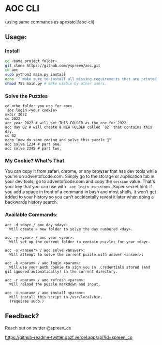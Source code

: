 # AOC CLI

(using same commands as apexatoll/aoc-cli)

## Usage:

### Install

```bash
cd <some project folder>
git clone https://github.com/yspreen/aoc.git
cd aoc
sudo python3 main.py install
echo '^ make sure to install all missing requirements that are printed out by this command'
chmod 755 main.py # make usable by other users.
```

### Solve the Puzzles

```
cd <the folder you use for aoc>
 aoc login <your cookie>
mkdir 2022
cd 2022
aoc year 2022 # will set THIS FOLDER as the one for 2022.
aoc day 02 # will create a NEW FOLDER called `02` that contains this day.
cd 02
echo "now do some coding and solve this puzzle 🧠"
aoc solve 1234 # part one.
aoc solve 2345 # part two.
```

### My Cookie? What's That

You can copy it from safari, chrome, or any browser that has dev tools while you're on adventofcode.com.
Simply go to the storage or application tab in your dev tools, go to adventofcode.com and copy the `session` value.
That's your key that you can use with ` aoc login <session>`.
Super secret hint: if you add a space in front of a command in bash and most shells, it won't get added to your history so you can't accidentally reveal it later when doing a backwards history search.

### Available Commands:

```
aoc -d <day> / aoc day <day>:
  Will create a new folder to solve the day numbered <day>.

aoc -y <year> / aoc year <year>:
  Will set up the current folder to contain puzzles for year <day>.

aoc -s <answer> / aoc solve <answer>:
  Will attempt to solve the current puzzle with answer <answer>.

aoc -k <param> / aoc login <param>:
  Will use your auth cookie to sign you in. Credentials stored (and git ignored automatically) in the current directory.

aoc -r <param> / aoc refresh <param>:
  Will reload the puzzle markdown and input.

aoc -i <param> / aoc install <param>:
  Will install this script in /usr/local/bin.
  (requires sudo.)
```

## Feedback?

Reach out on twitter @spreen_co

https://github-readme-twitter.gazf.vercel.app/api?id=spreen_co
